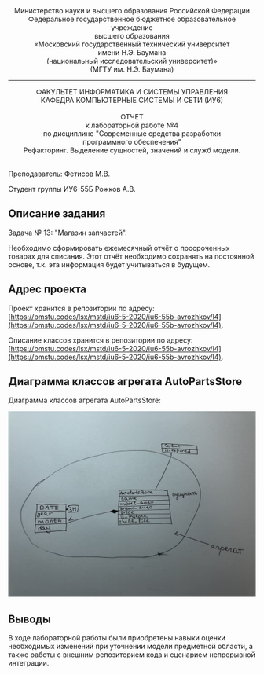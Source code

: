 <div align="center">
Министерство науки и высшего образования Российской Федерации <br />
Федеральное государственное бюджетное образовательное учреждение <br />
высшего образования <br />
«Московский государственный технический университет <br />
имени Н.Э. Баумана <br />
(национальный исследовательский университет)» <br />
(МГТУ им. Н.Э. Баумана)
</div>
<hr />
<div align="center">
ФАКУЛЬТЕТ ИНФОРМАТИКА И СИСТЕМЫ УПРАВЛЕНИЯ <br />
КАФЕДРА КОМПЬЮТЕРНЫЕ СИСТЕМЫ И СЕТИ (ИУ6)
</div>
<br />
<div align="center">
ОТЧЕТ <br />
к лабораторной работе №4 <br />
по дисциплине "Современные средства разработки <br />
программного обеспечения" <br />
Рефакторинг. Выделение сущностей, значений и служб модели.
</div>
<br />

Преподаватель: Фетисов М.В.

Студент группы ИУ6-55Б Рожков А.В.

## Описание задания

Задача № 13: "Магазин запчастей".

Необходимо сформировать ежемесячный отчёт о просроченных товарах для списания. Этот отчёт необходимо сохранять на постоянной основе, т.к. эта информация будет учитываться в будущем.
## Адрес проекта

Проект хранится в репозитории по адресу: [https://bmstu.codes/lsx/mstd/iu6-5-2020/iu6-55b-avrozhkov/l4](https://bmstu.codes/lsx/mstd/iu6-5-2020/iu6-55b-avrozhkov/l4).


Описание классов хранится в репозитории по адресу:[https://bmstu.codes/lsx/mstd/iu6-5-2020/iu6-55b-avrozhkov/l4](https://bmstu.codes/lsx/mstd/iu6-5-2020/iu6-55b-avrozhkov/l4).


## Диаграмма классов агрегата AutoPartsStore

Диаграмма классов агрегата AutoPartsStore:

![Диаграмма классов агрегата AutoPartsStore](doc/scheme.jpeg)

## Выводы

В ходе лабораторной работы были приобретены навыки оценки необходимых изменений при уточнении модели предметной области, а также работы с внешним репозиторием кода и сценарием непрерывной интеграции.

